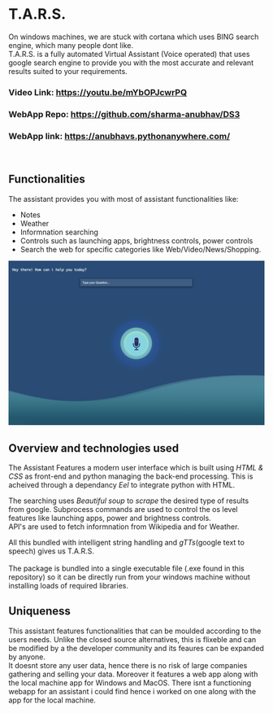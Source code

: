 # T.A.R.S.
On windows machines, we are stuck with cortana which uses BING search engine, which many people dont like.<br>
T.A.R.S. is a fully automated Virtual Assistant (Voice operated) that uses google search engine to provide you with the most accurate and relevant results suited to your requirements.<br>

### Video Link: https://youtu.be/mYbOPJcwrPQ
### WebApp Repo: https://github.com/sharma-anubhav/DS3
### WebApp link: https://anubhavs.pythonanywhere.com/
<br>

## Functionalities 
The assistant provides you with most of assistant functionalities like: 
* Notes
* Weather
* Informnation searching
* Controls such as launching apps, brightness controls, power controls
* Search the web for specific categories like Web/Video/News/Shopping.<br>

![alt text](https://github.com/sharma-anubhav/T.A.R.S./blob/master/T.A.R.png)

## Overview and technologies used
The Assistant Features a modern user interface which is built using *HTML & CSS* as front-end and python managing the back-end processing. This is acheived through a dependancy *Eel* to integrate python with HTML.<br>

The searching uses *Beautiful soup* to *scrape* the desired type of results from google. Subprocess commands are used to control the os level features like launching apps, power and brightness controls.<br>
API's are used to fetch informnation from Wikipedia and for Weather.
<br>

All this bundled with intelligent string handling and *gTTs*(google text to speech) gives us T.A.R.S.<br>
<br>
The package is bundled into a single executable file (.exe found in this repository) so it can be directly run from your windows machine without installing loads of required libraries.

## Uniqueness
This assistant features functionalities that can be moulded according to the users needs. Unlike the closed source alternatives, this is flixeble and can be modified by a the developer community and its feaures can be expanded by anyone.<br> It doesnt store any user data, hence there is no risk of large companies gathering and selling your data. Moreover it features a web app along with the local machine app for Windows and MacOS. There isnt a functioning webapp for an assistant i could find hence i worked on one along with the app for the local machine. 
